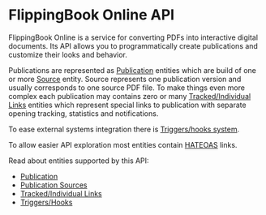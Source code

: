 # FlippingBook Online API

FlippingBook Online is a service for converting PDFs into interactive digital documents. Its API allows you to programmatically create publications and customize their looks and behavior.

Publications are represented as [Publication](/fbonline/publications) entities which are build of one or more [Source](/fbonline/sources) entity. Source represents one publication version and usually corresponds to one source PDF file. To make things even more complex each publication may contains zero or many [Tracked/Individual Links](/fbonline/tracked-links) entities which represent special links to publication with separate opening tracking, statistics and notifications.

To ease external systems integration there is [Triggers/hooks system](/fbonline/triggers).

To allow easier API exploration most entities contain [HATEOAS](https://en.wikipedia.org/wiki/HATEOAS) links.

Read about entities supported by this API:
- [Publication](/fbonline/publications)
- [Publication Sources](/fbonline/sources)
- [Tracked/Individual Links](/fbonline/tracked-links)
- [Triggers/Hooks](/fbonline/triggers)
